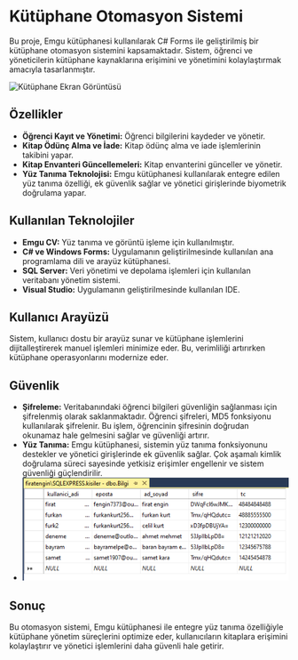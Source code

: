 
# Kütüphane Otomasyon Sistemi

Bu proje, Emgu kütüphanesi kullanılarak C# Forms ile geliştirilmiş bir kütüphane otomasyon sistemini kapsamaktadır. Sistem, öğrenci ve yöneticilerin kütüphane kaynaklarına erişimini ve yönetimini kolaylaştırmak amacıyla tasarlanmıştır.

![Kütüphane Ekran Görüntüsü](images/anaform.png)


## Özellikler

- **Öğrenci Kayıt ve Yönetimi:** Öğrenci bilgilerini kaydeder ve yönetir.
- **Kitap Ödünç Alma ve İade:** Kitap ödünç alma ve iade işlemlerinin takibini yapar.
- **Kitap Envanteri Güncellemeleri:** Kitap envanterini günceller ve yönetir.
- **Yüz Tanıma Teknolojisi:** Emgu kütüphanesi kullanılarak entegre edilen yüz tanıma özelliği, ek güvenlik sağlar ve yönetici girişlerinde biyometrik doğrulama yapar.

## Kullanılan Teknolojiler

- **Emgu CV:** Yüz tanıma ve görüntü işleme için kullanılmıştır.
- **C# ve Windows Forms:** Uygulamanın geliştirilmesinde kullanılan ana programlama dili ve arayüz kütüphanesi.
- **SQL Server:** Veri yönetimi ve depolama işlemleri için kullanılan veritabanı yönetim sistemi.
- **Visual Studio:** Uygulamanın geliştirilmesinde kullanılan IDE.

## Kullanıcı Arayüzü

Sistem, kullanıcı dostu bir arayüz sunar ve kütüphane işlemlerini dijitalleştirerek manuel işlemleri minimize eder. Bu, verimliliği artırırken kütüphane operasyonlarını modernize eder.

## Güvenlik

- **Şifreleme:** Veritabanındaki öğrenci bilgileri güvenliğin sağlanması için şifrelenmiş olarak saklanmaktadır. Öğrenci şifreleri, MD5 fonksiyonu kullanılarak şifrelenir. Bu işlem, öğrencinin şifresinin doğrudan okunamaz hale gelmesini sağlar ve güvenliği artırır.
- **Yüz Tanıma:** Emgu kütüphanesi, sistemin yüz tanıma fonksiyonunu destekler ve yönetici girişlerinde ek güvenlik sağlar. Çok aşamalı kimlik doğrulama süreci sayesinde yetkisiz erişimler engellenir ve sistem güvenliği güçlendirilir.
- ![Kütüphane Ekran Görüntüsü](md5.png)

## Sonuç

Bu otomasyon sistemi, Emgu kütüphanesi ile entegre yüz tanıma özelliğiyle kütüphane yönetim süreçlerini optimize eder, kullanıcıların kitaplara erişimini kolaylaştırır ve yönetici işlemlerini daha güvenli hale getirir.
